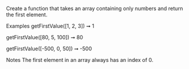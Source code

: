 Create a function that takes an array containing only numbers and return the first element.

Examples
getFirstValue([1, 2, 3]) ➞ 1

getFirstValue([80, 5, 100]) ➞ 80

getFirstValue([-500, 0, 50]) ➞ -500

Notes
The first element in an array always has an index of 0.